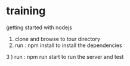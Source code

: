 # training
getting started with nodejs

1) clone and browse to tour directory
2) run : 
npm install
to install the dependencies

3 ) run : npm run start
to run the server and test


